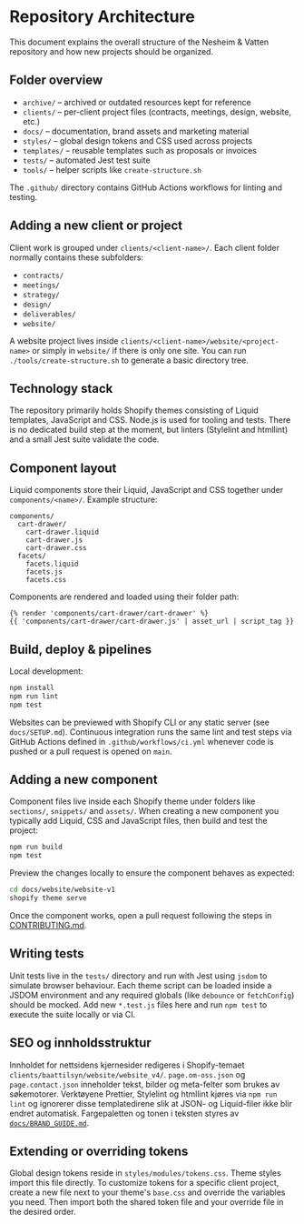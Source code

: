 # Repository Architecture

This document explains the overall structure of the Nesheim & Vatten repository and how new projects should be organized.

## Folder overview

- `archive/` – archived or outdated resources kept for reference
- `clients/` – per-client project files (contracts, meetings, design, website, etc.)
- `docs/` – documentation, brand assets and marketing material
- `styles/` – global design tokens and CSS used across projects
- `templates/` – reusable templates such as proposals or invoices
- `tests/` – automated Jest test suite
- `tools/` – helper scripts like `create-structure.sh`

The `.github/` directory contains GitHub Actions workflows for linting and testing.

## Adding a new client or project

Client work is grouped under `clients/<client-name>/`. Each client folder normally contains these subfolders:

- `contracts/`
- `meetings/`
- `strategy/`
- `design/`
- `deliverables/`
- `website/`

A website project lives inside `clients/<client-name>/website/<project-name>` or simply in `website/` if there is only one site. You can run `./tools/create-structure.sh` to generate a basic directory tree.

## Technology stack

The repository primarily holds Shopify themes consisting of Liquid templates, JavaScript and CSS. Node.js is used for tooling and tests. There is no dedicated build step at the moment, but linters (Stylelint and htmllint) and a small Jest suite validate the code.

## Component layout

Liquid components store their Liquid, JavaScript and CSS together under `components/<name>/`.
Example structure:

```
components/
  cart-drawer/
    cart-drawer.liquid
    cart-drawer.js
    cart-drawer.css
  facets/
    facets.liquid
    facets.js
    facets.css
```

Components are rendered and loaded using their folder path:

```
{% render 'components/cart-drawer/cart-drawer' %}
{{ 'components/cart-drawer/cart-drawer.js' | asset_url | script_tag }}
```

## Build, deploy & pipelines

Local development:

```bash
npm install
npm run lint
npm test
```

Websites can be previewed with Shopify CLI or any static server (see `docs/SETUP.md`). Continuous integration runs the same lint and test steps via GitHub Actions defined in `.github/workflows/ci.yml` whenever code is pushed or a pull request is opened on `main`.

## Adding a new component

Component files live inside each Shopify theme under folders like `sections/`, `snippets/` and `assets/`. When creating a new component you typically add Liquid, CSS and JavaScript files, then build and test the project:

```bash
npm run build
npm test
```

Preview the changes locally to ensure the component behaves as expected:

```bash
cd docs/website/website-v1
shopify theme serve
```

Once the component works, open a pull request following the steps in [CONTRIBUTING.md](CONTRIBUTING.md#pull-request-process).
## Writing tests

Unit tests live in the `tests/` directory and run with Jest using `jsdom` to simulate browser behaviour. Each theme script can be loaded inside a JSDOM environment and any required globals (like `debounce` or `fetchConfig`) should be mocked. Add new `*.test.js` files here and run `npm test` to execute the suite locally or via CI.

## SEO og innholdsstruktur

Innholdet for nettsidens kjernesider redigeres i Shopify-temaet `clients/baattilsyn/website/website_v4/`.
`page.om-oss.json` og `page.contact.json` inneholder tekst, bilder og meta-felter som brukes av søkemotorer.
Verktøyene Prettier, Stylelint og htmllint kjøres via `npm run lint` og ignorerer disse templatedirene slik at JSON- og Liquid-filer ikke blir endret automatisk.
Fargepaletten og tonen i teksten styres av [`docs/BRAND_GUIDE.md`](BRAND_GUIDE.md).

## Extending or overriding tokens

Global design tokens reside in `styles/modules/tokens.css`. Theme styles import this file directly. To customize tokens for a specific client project, create a new file next to your theme's `base.css` and override the variables you need. Then import both the shared token file and your override file in the desired order.

